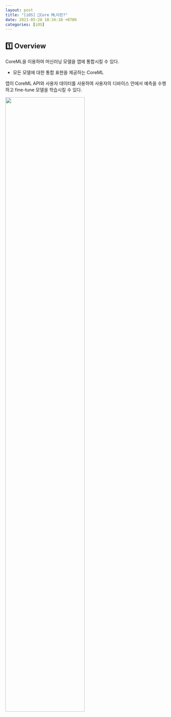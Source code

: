 ```yaml
---
layout: post
title: "[iOS] 👾Core ML이란?"
date: 2021-05-28 18:34:10 +0700
categories: [iOS]
---
```


## 1️⃣ Overview

CoreML을 이용하여 머신러닝 모델을 앱에 통합시킬 수 있다. 

- 모든 모델에 대한 통합 표현을 제공하는 CoreML

앱이 CoreML API와 사용자 데이터를 사용하여 사용자의 디바이스 안에서 예측을 수행하고 fine-tune 모델을 학습시킬 수 있다.

<img width="70%" src="https://docs-assets.developer.apple.com/published/7e05fb5a2e/4b0ecf58-a51a-4bfa-a361-eb77e59ed76e.png">

